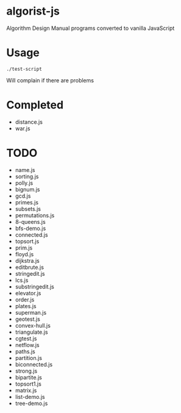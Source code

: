 # algorist-js

Algorithm Design Manual programs converted to vanilla JavaScript

# Usage

```
./test-script
```

Will complain if there are problems

# Completed

- distance.js
- war.js

# TODO

- name.js
- sorting.js
- polly.js
- bignum.js
- gcd.js
- primes.js
- subsets.js
- permutations.js
- 8-queens.js
- bfs-demo.js
- connected.js
- topsort.js
- prim.js
- floyd.js
- dijkstra.js
- editbrute.js
- stringedit.js
- lcs.js
- substringedit.js
- elevator.js
- order.js
- plates.js
- superman.js
- geotest.js
- convex-hull.js
- triangulate.js
- cgtest.js
- netflow.js
- paths.js
- partition.js
- biconnected.js
- strong.js
- bipartite.js
- topsort1.js
- matrix.js
- list-demo.js
- tree-demo.js
